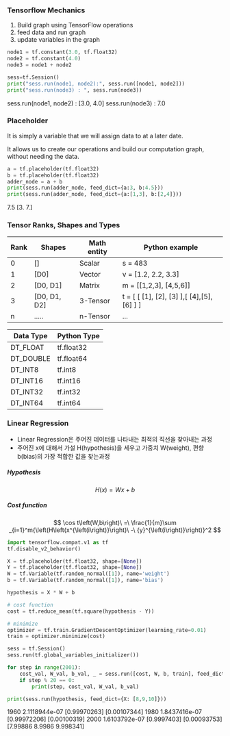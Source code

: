 ### Tensorflow Mechanics

1. Build graph using TensorFlow operations
2. feed data and run graph
3. update variables in the graph

```python
node1 = tf.constant(3.0, tf.float32)
node2 = tf.constant(4.0)
node3 = node1 + node2

sess=tf.Session()
print("sess.run(node1, node2):", sess.run([node1, node2]))
print("sess.run(node3) : ", sess.run(node3))
```

sess.run(node1, node2) : [3.0, 4.0]
sess.run(node3) : 7.0



### Placeholder

 It is simply a variable that we will assign data to at a later date.

It allows us to create our operations and build our computation graph, without needing the data. 

```python
a = tf.placeholder(tf.float32)
b = tf.placeholder(tf.float32)
adder_node = a + b
print(sess.run(adder_node, feed_dict={a:3, b:4.5}))
print(sess.run(adder_node, feed_dict={a:[1,3], b:[2,4]}))
```

7.5
[3. 7.]



### Tensor Ranks, Shapes and Types

| Rank | Shapes       | Math entity | Python example                            |
| ---- | ------------ | ----------- | ----------------------------------------- |
| 0    | []           | Scalar      | s = 483                                   |
| 1    | [D0]         | Vector      | v  = [1.2, 2.2, 3.3]                      |
| 2    | [D0, D1]     | Matrix      | m = [[1,2,3], [4,5,6]]                    |
| 3    | [D0, D1, D2] | 3-Tensor    | t = [ [ [1], [2], [3] ],[ [4],[5],[6] ] ] |
| n    | .....        | n-Tensor    | ...                                       |



| Data Type | Python Type |
| --------- | ----------- |
| DT_FLOAT  | tf.float32  |
| DT_DOUBLE | tf.float64  |
| DT_INT8   | tf.int8     |
| DT_INT16  | tf.int16    |
| DT_INT32  | tf.int32    |
| DT_INT64  | tf.int64    |



### Linear Regression

- Linear Regression은 주어진 데이터를 나타내는 최적의 직선을 찾아내는 과정
- 주어진 x에 대해서 가설 H(hypothesis)을 세우고 가중치 W(weight), 편향 b(bias)의 가장 적합한 값을 찾는과정

#####	Hypothesis

$$
H(x)=Wx+b
$$

##### Cost function

$$
\cos t\left(W,b\right)\ =\ \frac{1}{m}\sum _{i=1}^m{\left(H\left(x^{\left(i\right)}\right)\ -\ {y}^{\left(i\right)}\right)}^2
$$



``` python
import tensorflow.compat.v1 as tf
tf.disable_v2_behavior()

X = tf.placeholder(tf.float32, shape=[None])
Y = tf.placeholder(tf.float32, shape=[None])
W = tf.Variable(tf.random_normal([1]), name='weight')
b = tf.Variable(tf.random_normal([1]), name='bias')

hypothesis = X * W + b

# cost function
cost = tf.reduce_mean(tf.square(hypothesis - Y))

# minimize
optimizer = tf.train.GradientDescentOptimizer(learning_rate=0.01)
train = optimizer.minimize(cost)

sess = tf.Session()
sess.run(tf.global_variables_initializer())

for step in range(2001):
    cost_val, W_val, b_val, _ = sess.run([cost, W, b, train], feed_dict={X:[1,2,3,4,5], Y:[1,2,3,4,5]})
    if step % 20 == 0:
        print(step, cost_val, W_val, b_val)

print(sess.run(hypothesis, feed_dict={X: [8,9,10]}))
```

1960 2.1118944e-07 [0.99970263] [0.00107344]
1980 1.8437416e-07 [0.99972206] [0.00100319]
2000 1.6103792e-07 [0.9997403] [0.00093753]
[7.99886  8.9986   9.998341]